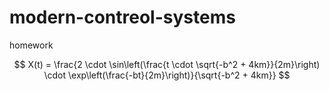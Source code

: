 # modern-contreol-systems
homework

$$
X(t) = \frac{2 \cdot \sin\left(\frac{t \cdot \sqrt{-b^2 + 4km}}{2m}\right) \cdot \exp\left(\frac{-bt}{2m}\right)}{\sqrt{-b^2 + 4km}}
$$

